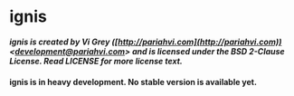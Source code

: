 # ignis

**_ignis is created by Vi Grey ([http://pariahvi.com](http://pariahvi.com)) <[development@pariahvi.com](mailto:development@pariahvi.com)> and is licensed under the BSD 2-Clause License.  Read LICENSE for more license text._**

#### ignis is in heavy development.  No stable version is available yet.
